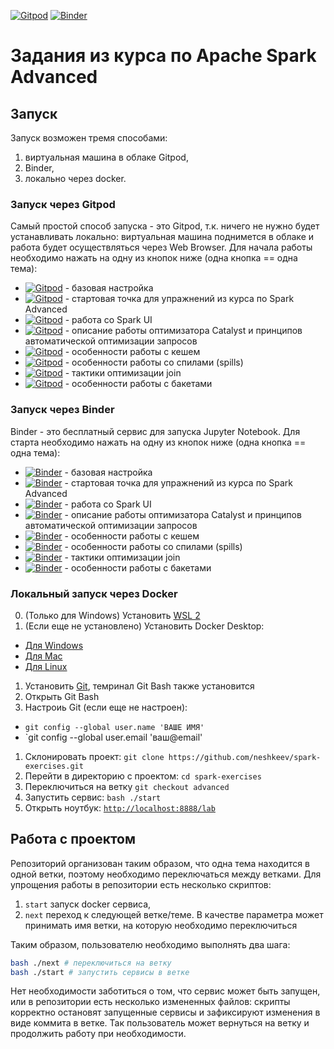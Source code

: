 [![Gitpod](https://img.shields.io/badge/Open%20in%20Gitpod-908a85?logo=gitpod)](https://gitpod.io/#https://github.com/neshkeev/spark-exercises/tree/advanced-05.joins)
[![Binder](https://img.shields.io/badge/%D0%9E%D1%82%D0%BA%D1%80%D1%8B%D1%82%D1%8C%20%D0%B2%20Binder-908a85?logo=jupyter)](https://mybinder.org/v2/gh/neshkeev/spark-exercises/advanced-05.joins)

# Задания из курса по Apache Spark Advanced

## Запуск

Запуск возможен тремя способами:

1. виртуальная машина в облаке Gitpod,
1. Binder,
1. локально через docker.

### Запуск через Gitpod

Самый простой способ запуска - это Gitpod, т.к. ничего не нужно будет устанавливать локально: виртуальная машина поднимется в облаке и работа будет осуществляться через Web Browser.
Для начала работы необходимо нажать на одну из кнопок ниже (одна кнопка == одна тема):

- [![Gitpod](https://img.shields.io/badge/master-908a85?logo=gitpod)](https://gitpod.io/#https://github.com/neshkeev/spark-exercises) - базовая настройка
- [![Gitpod](https://img.shields.io/badge/advanced-908a85?logo=gitpod)](https://gitpod.io/#https://github.com/neshkeev/spark-exercises/tree/advanced) - стартовая точка для упражнений из курса по Spark Advanced
- [![Gitpod](https://img.shields.io/badge/advanced--01.spark--ui-908a85?logo=gitpod)](https://gitpod.io/#https://github.com/neshkeev/spark-exercises/tree/advanced-01.spark-ui) - работа со Spark UI
- [![Gitpod](https://img.shields.io/badge/advanced--02.catalyst--optimizer-908a85?logo=gitpod)](https://gitpod.io/#https://github.com/neshkeev/spark-exercises/tree/advanced-02.catalyst-optimizer) - описание работы оптимизатора Catalyst и принципов автоматической оптимизации запросов
- [![Gitpod](https://img.shields.io/badge/advanced--03.cache-908a85?logo=gitpod)](https://gitpod.io/#https://github.com/neshkeev/spark-exercises/tree/advanced-03.cache) - особенности работы с кешем
- [![Gitpod](https://img.shields.io/badge/advanced--04.spills-908a85?logo=gitpod)](https://gitpod.io/#https://github.com/neshkeev/spark-exercises/tree/advanced-04.spills) - особенности работы со спилами (spills)
- [![Gitpod](https://img.shields.io/badge/advanced--05.joins-908a85?logo=gitpod)](https://gitpod.io/#https://github.com/neshkeev/spark-exercises/tree/advanced-05.joins) - тактики оптимизации join
- [![Gitpod](https://img.shields.io/badge/advanced--06.bucketing-908a85?logo=gitpod)](https://gitpod.io/#https://github.com/neshkeev/spark-exercises/tree/advanced-06.bucketing) - особенности работы с бакетами

### Запуск через Binder

Binder - это бесплатный сервис для запуска Jupyter Notebook. Для старта необходимо нажать на одну из кнопок ниже (одна кнопка == одна тема):

- [![Binder](https://img.shields.io/badge/Binder--advanced-908a85?logo=jupyter)](https://mybinder.org/v2/gh/neshkeev/spark-exercises/master) - базовая настройка
- [![Binder](https://img.shields.io/badge/Binder--advanced-908a85?logo=jupyter)](https://mybinder.org/v2/gh/neshkeev/spark-exercises/advanced) - стартовая точка для упражнений из курса по Spark Advanced
- [![Binder](https://img.shields.io/badge/Binder--advanced--01.spark--ui-908a85?logo=jupyter)](https://mybinder.org/v2/gh/neshkeev/spark-exercises/advanced-01.spark-ui) - работа со Spark UI
- [![Binder](https://img.shields.io/badge/Binder--advanced--02.catalyst-optimizer-908a85?logo=jupyter)](https://mybinder.org/v2/gh/neshkeev/spark-exercises/advanced-02.catalyst-optimizer) - описание работы оптимизатора Catalyst и принципов автоматической оптимизации запросов
- [![Binder](https://img.shields.io/badge/Binder--advanced--03.cache-908a85?logo=jupyter)](https://mybinder.org/v2/gh/neshkeev/spark-exercises/advanced-03.cache) - особенности работы с кешем
- [![Binder](https://img.shields.io/badge/Binder--advanced--04.spills-908a85?logo=jupyter)](https://mybinder.org/v2/gh/neshkeev/spark-exercises/advanced-04.spills) - особенности работы со спилами (spills)
- [![Binder](https://img.shields.io/badge/Binder--advanced--05.joins-908a85?logo=jupyter)](https://mybinder.org/v2/gh/neshkeev/spark-exercises/advanced-05.joins) - тактики оптимизации join
- [![Binder](https://img.shields.io/badge/Binder--advanced--06.bucketing-908a85?logo=jupyter)](https://mybinder.org/v2/gh/neshkeev/spark-exercises/advanced-06.bucketing) - особенности работы с бакетами

### Локальный запуск через Docker

0. (Только для Windows) Установить [WSL 2](https://learn.microsoft.com/en-us/windows/wsl/install)
1. (Если еще не установлено) Установить Docker Desktop:
  - [Для Windows](https://docs.docker.com/desktop/install/windows-install)
  - [Для Mac](https://docs.docker.com/desktop/install/mac-install/)
  - [Для Linux](https://docs.docker.com/desktop/install/linux-install/)
1. Установить [Git](https://git-scm.com/), темринал Git Bash также установится
1. Открыть Git Bash
1. Настроиь Git (если еще не настроен):
  - `git config --global user.name 'ВАШЕ ИМЯ'`
  - `git config --global user.email 'ваш@email'
1. Склонировать проект: `git clone https://github.com/neshkeev/spark-exercises.git`
1. Перейти в директорию с проектом: `cd spark-exercises`
1. Переключиться на ветку `git checkout advanced`
1. Запустить сервис: `bash ./start`
1. Открыть ноутбук: [`http://localhost:8888/lab`](http://localhost:8888/lab)

## Работа с проектом

Репозиторий организован таким образом, что одна тема находится в одной ветки, поэтому необходимо переключаться между ветками. Для упрощения работы в репозитории есть несколько скриптов:

1. `start` запуск docker сервиса,
1. `next` переход к следующей ветке/теме. В качестве параметра может принимать имя ветки, на которую необходимо переключиться

Таким образом, пользователю необходимо выполнять два шага:

```bash
bash ./next # переключиться на ветку
bash ./start # запустить сервисы в ветке
```
Нет необходимости заботиться о том, что сервис может быть запущен, или в репозитории есть несколько измененных файлов: скрипты корректно остановят запущенные сервисы и зафиксируют изменения в виде коммита в ветке. Так пользователь может вернуться на ветку и продолжить работу при необходимости.
